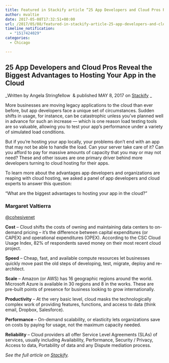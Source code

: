 ```yaml
---
title: Featured in Stackify article “25 App Developers and Cloud Pros Reveal the Biggest Advantages to Hosting Your App in the Cloud”
author: mvaltie
date: 2017-05-08T17:32:51+00:00
url: /2017/05/08/featured-in-stackify-article-25-app-developers-and-cloud-pros-reveal-the-biggest-advantages-to-hosting-your-app-in-the-cloud/
timeline_notification:
  - "1517424029"
categories:
  - Chicago

---
```

## 25 App Developers and Cloud Pros Reveal the Biggest Advantages to Hosting Your App in the Cloud

_Written by Angela Stringfellow  & published MAY 8, 2017 on <a href="https://stackify.com/app-cloud-hosting-biggest-advantages/" target="_blank" rel="noopener noreferrer">Stackify</a> _

More businesses are moving legacy applications to the cloud than ever before, but app developers face a unique set of circumstances. Sudden shifts in usage, for instance, can be catastrophic unless you’ve planned well in advance for such an increase — which is one reason load testing tools are so valuable, allowing you to test your app’s performance under a variety of simulated load conditions.

But if you’re hosting your app locally, your problems don’t end with an app that may not be able to handle the load. Can your server take care of it? Can you afford to pay for massive amounts of capacity that you may or may not need? These and other issues are one primary driver behind more developers turning to cloud hosting for their apps.

To learn more about the advantages app developers and organizations are reaping with cloud hosting, we asked a panel of app developers and cloud experts to answer this question:

“What are the biggest advantages to hosting your app in the cloud?”

### Margaret Valtierra

<a href="https://www.twitter.com/cohesivenet" target="_blank" rel="noopener noreferrer">@cohesivenet</a>

**Cost** – Cloud shifts the costs of owning and maintaining data centers to on-demand pricing – it’s the difference between capital expenditures (or CAPEX) and operational expenditures (OPEX). According to the CSC Cloud Usage Index, 82% of respondents saved money on their most recent cloud project.

**Speed** – Cheap, fast, and available compute resources let businesses quickly move past the old steps of developing, test, migrate, deploy and re-architect.

**Scale** – Amazon (or AWS) has 16 geographic regions around the world. Microsoft Azure is available in 30 regions and 8 in the works. These are pre-built points of presence for business looking to grow internationally.

**Productivity** – At the very basic level, cloud masks the technologically complex work of providing features, functions, and access to data (think email, Dropbox, Salesforce).

**Performance** – On-demand scalability, or elasticity lets organizations save on costs by paying for usage, not the maximum capacity needed.

**Reliability** – Cloud providers all offer Service Level Agreements (SLAs) of services, usually including Availability, Performance, Security / Privacy, Access to data, Portability of data and any Dispute mediation process.

_See the full article on <a href="https://stackify.com/app-cloud-hosting-biggest-advantages/" target="_blank" rel="noopener noreferrer">Stackify</a>._